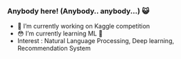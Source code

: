 ### Anybody here! (Anybody.. anybody...) 😺

- 📢 I’m currently working on Kaggle competition
- 😳 I’m currently learning ML 👀
- Interest : Natural Language Processing, Deep learning, Recommendation System
